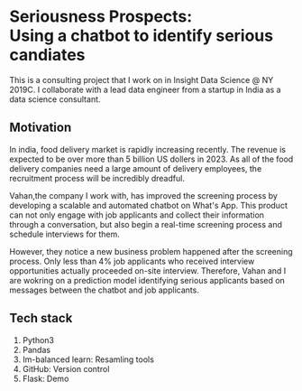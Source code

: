 # Seriousness Prospects:<br />Using a chatbot to identify serious candiates
This is a consulting project that I work on in Insight Data Science @ NY 2019C. I collaborate with a lead data engineer from a startup in India as a data science consultant. 

## Motivation
In india, food delivery market is rapidly increasing recently. The revenue is expected to be over more than 5 billion US dollers in 2023. As all of the food delivery companies need a large amount of delivery employees, the recruitment process will be incredibly dreadful. 

Vahan,the company I work with, has improved the screening process by developing a scalable and automated chatbot on What's App. This product can not only engage with job applicants and collect their information through a conversation, but also begin a real-time screening process and schedule interviews for them. 

However, they notice a new business problem happened after the screening process. Only less than 4% job applicants who received interview opportunities actually proceeded on-site interview. Therefore, Vahan and I are wokring on a prediction model identifying serious applicants based on messages between the chatbot and job applicants.  

## Tech stack
1. Python3
2. Pandas
3. Im-balanced learn: Resamling tools
4. GitHub: Version control
5. Flask: Demo
